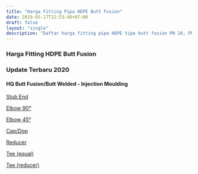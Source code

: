 ```yaml
---
title: "Harga Fitting Pipa HDPE Butt Fusion"
date: 2019-05-17T22:53:40+07:00
draft: false
layout: "single"
description: "Daftar harga fitting pipa HDPE tipe butt fusion PN 10, PN 16 dan PN 20"
---
```


### Harga Fitting HDPE Butt Fusion

### Update Terbaru 2020

#### HQ Butt Fusion/Butt Welded - Injection Moulding

<a href="../harga-fitting-hdpe-butt-fusion-hq-stub-end" class="button is-black">Stub End</a>

<a href="../harga-fitting-hdpe-butt-fusion-hq-elbow-90" class="button is-black">Elbow 90&deg;</a>

<a href="../harga-fitting-hdpe-butt-fusion-hq-elbow-45" class="button is-black">Elbow 45&deg;</a>

<a href="../harga-fitting-hdpe-butt-fusion-hq-cap" class="button is-black">Cap/Dop</a>

<a href="../harga-fitting-hdpe-butt-fusion-hq-reducer" class="button is-black">Reducer</a>

<a href="../harga-fitting-hdpe-butt-fusion-hq-tee-equal" class="button is-black">Tee (equal)</a>

<a href="../harga-fitting-hdpe-butt-fusion-hq-tee-reducer" class="button is-black">Tee (reducer)</a>